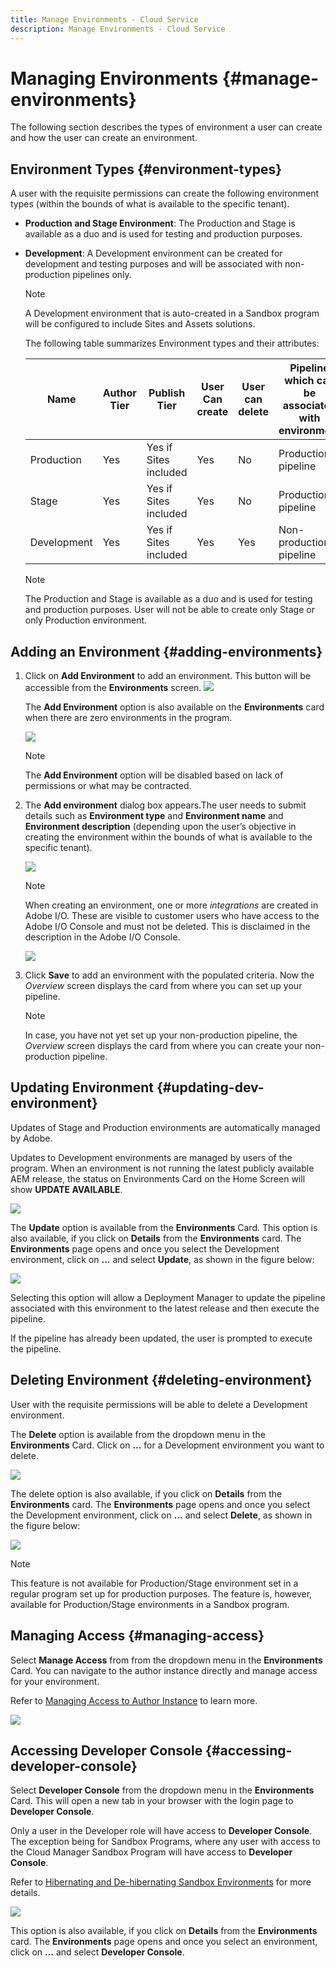 ```yaml
---
title: Manage Environments - Cloud Service
description: Manage Environments - Cloud Service
---
```


# Managing Environments {#manage-environments} 

The following section describes the types of environment a  user can create and how the user can create an environment.

## Environment Types {#environment-types}

A user with the requisite permissions can create the following environment types (within the bounds of what is available to the specific tenant). 

* **Production and Stage Environment**: 
The Production and Stage is available as a duo and is used for testing and production purposes.  

* **Development**: A Development environment can be created for development and testing purposes and will be associated with non-production pipelines only.

  >[!NOTE]
  >A Development environment that is auto-created in a Sandbox program will be configured to include Sites and Assets solutions.
   
  The following table summarizes Environment types and their attributes:

   |Name|Author Tier|Publish Tier|User Can create| User can delete|Pipeline which can be associated with environment|
   |--- |--- |--- |--- |---|---|
   |Production |Yes |Yes if Sites included |Yes |No|Production pipeline|
   |Stage |Yes |Yes if Sites included |Yes |No|Production pipeline|
   |Development |Yes |Yes if Sites included |Yes |Yes|Non-production pipeline|

   >[!NOTE]
   >The Production and Stage is available as a duo and is used for testing and production purposes.  User will not be able to create only Stage or only Production environment.

## Adding an Environment {#adding-environments}


1. Click on **Add Environment** to add an environment. This button will be accessible from the **Environments** screen. 
   ![](assets/environments-tab.png)

    The **Add Environment** option is also available on the **Environments** card when there are zero environments in the program.

    ![](assets/no-environments.png)

   >[!NOTE]
   >The **Add Environment** option will be disabled based on lack of permissions or what may be contracted.
   
1. The **Add environment** dialog box appears.The user needs to submit details such as **Environment type** and **Environment name** and **Environment description** (depending upon the user’s objective in creating the environment within the bounds of what is available to the specific tenant).

   ![](assets/add-environment2.png)

   >[!NOTE]
   >When creating an environment, one or more *integrations* are created in Adobe I/O. These are visible to customer users who have access to the Adobe I/O Console and must not be deleted. This is disclaimed in the description in the Adobe I/O Console.

   ![](assets/add-environment-image1.png)

1. Click **Save** to add an environment with the populated criteria.  Now the *Overview* screen  displays the card from where you can set up  your pipeline.

   >[!NOTE]
   >In case, you have not yet set up your non-production pipeline, the *Overview* screen  displays the card from where you can create your non-production pipeline.

## Updating Environment {#updating-dev-environment}

Updates of Stage and Production environments are automatically managed by Adobe. 

Updates to Development environments are managed by users of the program. When an environment is not running the latest publicly available AEM release, the status on Environments Card on the Home Screen will show **UPDATE AVAILABLE**.

![](assets/update-environ-1.png)


The **Update** option is available from the **Environments** Card. 
This option is also available, if you click on **Details** from the **Environments** card. The **Environments** page opens and once you select the Development environment, click on **...** and select **Update**, as shown in the figure below:

![](assets/environments-screen-update.png)

Selecting this option will allow a Deployment Manager to update the pipeline associated with this environment to the latest release and then execute the pipeline. 

If the pipeline has already been updated, the user is prompted to execute the pipeline.

## Deleting Environment {#deleting-environment}

User with the requisite permissions will be able to delete a Development environment. 

The **Delete** option is available from the dropdown menu in the **Environments** Card. Click on **...** for a Development environment you want to delete.

![](assets/environ-delete.png)

The delete option is also available, if you click on **Details** from the **Environments** card. The **Environments** page opens and once you select the Development environment, click on **...** and select **Delete**, as shown in the figure below:

![](assets/environ-delete-2.png)


>[!NOTE]
This feature is not available for Production/Stage environment set in a regular program set up for production purposes. The feature is, however, available for Production/Stage environments in a Sandbox program.

## Managing Access {#managing-access}

Select **Manage Access** from from the dropdown menu in the **Environments** Card. You can navigate to the author instance directly and manage access for your environment.

Refer to [Managing Access to Author Instance](/help/onboarding/getting-access-to-aem-in-cloud/navigation.md#manage-access-aem) to learn more.

![](assets/environ-manage-access.png)


## Accessing Developer Console {#accessing-developer-console}

Select **Developer Console** from the dropdown menu in the **Environments** Card. This will open a new tab in your browser with the login page to **Developer Console**. 

Only a user in the Developer role will have access to **Developer Console**. The exception being for Sandbox Programs, where any user with access to the Cloud Manager Sandbox Program will have access to **Developer Console**.

Refer to [Hibernating and De-hibernating Sandbox Environments](https://docs.adobe.com/content/help/en/experience-manager-cloud-service/onboarding/getting-access/cloud-service-programs/sandbox-programs.html#hibernating-introduction) for more details.


![](assets/environ-dev-console.png)

This option is also available, if you click on **Details** from the **Environments** card. The **Environments** page opens and once you select an environment, click on **...** and select **Developer Console**.


